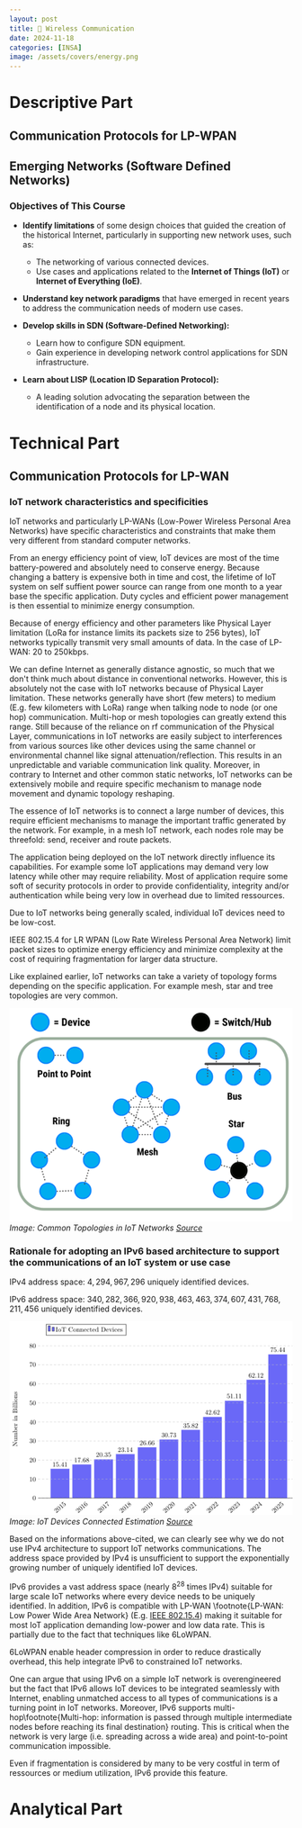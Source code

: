 ```yaml
---
layout: post
title: 📶 Wireless Communication
date: 2024-11-18
categories: [INSA]
image: /assets/covers/energy.png
---
```


# Descriptive Part

## Communication Protocols for LP-WPAN

## Emerging Networks (Software Defined Networks)

### Objectives of This Course

- **Identify limitations** of some design choices that guided the creation of the historical Internet, particularly in supporting new network uses, such as:
  - The networking of various connected devices.
  - Use cases and applications related to the **Internet of Things (IoT)** or **Internet of Everything (IoE)**.

- **Understand key network paradigms** that have emerged in recent years to address the communication needs of modern use cases.

- **Develop skills in SDN (Software-Defined Networking):**
  - Learn how to configure SDN equipment.
  - Gain experience in developing network control applications for SDN infrastructure.

- **Learn about LISP (Location ID Separation Protocol):**
  - A leading solution advocating the separation between the identification of a node and its physical location.

# Technical Part

## Communication Protocols for LP-WAN

### IoT network characteristics and specificities

IoT networks and particularly LP-WANs (Low-Power Wireless Personal Area Networks) have specific characteristics and constraints that make them very different from standard computer networks.

From an energy efficiency point of view, IoT devices are most of the time battery-powered and absolutely need to conserve energy. Because changing a battery is expensive both in time and cost, the lifetime of IoT system on self suffient power source can range from one month to a year base the specific application. Duty cycles and efficient power management is then essential to minimize energy consumption.

Because of energy efficiency and other parameters like Physical Layer limitation (LoRa for instance limits its packets size to 256 bytes), IoT networks typically transmit very small amounts of data. In the case of LP-WAN: 20 to 250kbps. 

We can define Internet as generally distance agnostic, so much that we don't think much about distance in conventional networks. However, this is absolutely not the case with IoT networks because of Physical Layer limitation. These networks generally have short (few meters) to medium (E.g. few kilometers with LoRa) range when talking node to node (or one hop) communication. Multi-hop or mesh topologies can greatly extend this range. Still because of the reliance on rf communication of the Physical Layer, communications in IoT networks are easily subject to interferences from various sources like other devices using the same channel or environmental channel like signal attenuation/reflection. This results in an unpredictable and variable communication link quality. Moreover, in contrary to Internet and other common static networks, IoT networks can be extensively mobile and require specific mechanism to manage node movement and dynamic topology reshaping.

The essence of IoT networks is to connect a large number of devices, this require efficient mechanisms to manage the important traffic generated by the network. For example, in a mesh IoT network, each nodes role may be threefold: send, receiver and route packets.

The application being deployed on the IoT network directly influence its capabilities. For example some IoT applications may demand very low latency while other may require reliability. Most of application require some soft of security protocols in order to provide confidentiality, integrity and/or authentication while being very low in overhead due to limited ressources.

Due to IoT networks being generally scaled, individual IoT devices need to be low-cost.


IEEE 802.15.4 for LR WPAN (Low Rate Wireless Personal Area Network) limit packet sizes to optimize energy efficiency and minimize complexity at the cost of requiring fragmentation for larger data structure. 

Like explained earlier, IoT networks can take a variety of topology forms depending on the specific application. For example mesh, star and tree topologies are very common.

![Image](/assets/posts-images/portfolio-insa/wireless-communication/topologies.png)
*Image: Common Topologies in IoT Networks [Source](https://wizzdev.com/blog/overview-of-iot-network-topologies/)*


### Rationale for adopting an IPv6 based architecture to support the communications of an IoT system or use case

IPv4 address space: $4,294,967,296$ uniquely identified devices.

IPv6 address space: $340,282,366,920,938,463,463,374,607,431,768,211,456$ uniquely identified devices.

![Image](/assets/posts-images/portfolio-insa/wireless-communication/iot-devices.png)
*Image: IoT Devices Connected Estimation [Source](https://www.researchgate.net/figure/oT-Number-of-devices-worldwide-from-2015-to-2025-5_fig1_351075753)*


Based on the informations above-cited, we can clearly see why we do not use IPv4 architecture to support IoT networks communications. The address space provided by IPv4 is unsufficient to support the exponentially growing number of uniquely identified IoT devices.

IPv6 provides a vast address space (nearly $8^{28}$ times IPv4) suitable for large scale IoT networks where every device needs to be uniquely identified. In addition, IPv6 is compatible with LP-WAN  \footnote{LP-WAN: Low Power Wide Area Network} (E.g. [IEEE 802.15.4](https://standards.ieee.org/ieee/802.15.4/7029/)) making it suitable for most IoT application demanding low-power and low data rate. This is partially due to the fact that techniques like 6LoWPAN. 

6LoWPAN enable header compression in order to reduce drastically overhead, this help integrate IPv6 to constrained IoT networks.

One can argue that using IPv6 on a simple IoT network is overengineered but the fact that IPv6 allows IoT devices to be integrated seamlessly with Internet, enabling unmatched access to all types of communications is a turning point in IoT networks. Moreover, IPv6 supports multi-hop\footnote{Multi-hop: information is passed through multiple intermediate nodes before reaching its final destination} routing. This is critical when the network is very large (i.e. spreading across a wide area) and point-to-point communication impossible.

Even if fragmentation is considered by many to be very costful in term of ressources or medium utilization, IPv6 provide this feature.


# Analytical Part